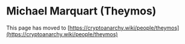 
# Michael Marquart (Theymos)

This page has moved to [https://cryptoanarchy.wiki/people/theymos](https://cryptoanarchy.wiki/people/theymos)

